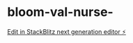 # bloom-val-nurse-

[Edit in StackBlitz next generation editor ⚡️](https://stackblitz.com/~/github.com/George-McPherson/bloom-val-nurse-)